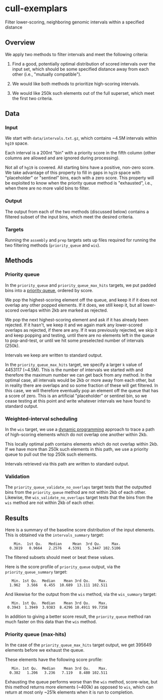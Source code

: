 # cull-exemplars
Filter lower-scoring, neighboring genomic intervals within a specified distance

## Overview

We apply two methods to filter intervals and meet the following criteria:

1. Find a good, potentially optimal distribution of scored intervals over the input set, which should be some specified distance away from each other (i.e., "mutually compatible").

2. We would like both methods to prioritize high-scoring intervals.

3. We would like 250k such elements out of the full superset, which meet the first two criteria.

## Data

### Input

We start with `data/intervals.txt.gz`, which contains ~4.5M intervals within `hg19` space.

Each interval is a 200nt "bin" with a priority score in the fifth column (other columns are allowed and are ignored during processing).

Not all of `hg19` is covered. All starting bins have a positive, non-zero score. We take advantage of this property to fill in gaps in `hg19` space with "placeholder" or "sentinel" bins, each with a zero score. This property will be exploited to know when the priority queue method is "exhausted", i.e., when there are no more valid bins to filter.

### Output

The output from each of the two methods (discussed below) contains a filtered subset of the input bins, which meet the desired criteria.

### Targets

Running the `assembly` and `prep` targets sets up files required for running the two filtering methods (`priority_queue` and `wis`).

## Methods

### Priority queue

In the `priority_queue` and `priority_queue_max_hits` targets, we put padded bins into a [priority queue](https://en.wikipedia.org/wiki/Priority_queue), ordered by score. 

We pop the highest-scoring element off the queue, and keep it if it does not overlap any other popped elements. If it does, we still keep it, but all lower-scored overlaps within 2kb are marked as rejected.

We pop the next highest-scoring element and ask if it has already been rejected. If it hasn't, we keep it and we again mark any lower-scored overlaps as rejected, if there are any. If it was previously rejected, we skip it and keep popping and testing, until there are no elements left in the queue to pop-and-test, or until we hit some preselected number of intervals (250k).

Intervals we keep are written to standard output.

In the `priority_queue_max_hits` target, we specify a larger `k` value of 4453117 (~4.5M). This is the number of intervals we started with and therefore the maximum number we can get back from any method. In the optimal case, all intervals would be 2kb or more away from each other, but in reality there are overlaps and so some fraction of these will get filtered. In this case, we will therefore eventually pop an element off the queue that has a score of zero. This is an artificial "placeholder" or sentinel bin, so we cease testing at this point and write whatever intervals we have found to standard output.

### Weighted-interval scheduling

In the `wis` target, we use a [dynamic programming](https://en.wikipedia.org/wiki/Interval_scheduling#Weighted) approach to trace a path of high-scoring elements which do not overlap one another within 2kb.

This locally optimal path contains elements which do not overlap within 2kb. If we have more than 250k such elements in this path, we use a priority queue to pull out the top 250k such elements.

Intervals retrieved via this path are written to standard output.

### Validation

The `priority_queue_validate_no_overlaps` target tests that the outputted bins from the `priority_queue` method are not within 2kb of each other. Likewise, the `wis_validate_no_overlaps` target tests that the bins from the `wis` method are not within 2kb of each other.

## Results

Here is a summary of the baseline score distribution of the input elements. This is obtained via the `intervals_summary` target:

```
    Min.  1st Qu.   Median     Mean  3rd Qu.     Max. 
  0.3819   0.9664   2.2576   4.5391   5.3447 102.5106 
```

The filtered subsets should meet or beat these values. 

Here is the score profile of `priority_queue` output, via the `priority_queue_summary` target:

```
   Min. 1st Qu.  Median    Mean 3rd Qu.    Max. 
  1.962   3.566   6.455  10.689  13.111 102.511 
```

And likewise for the output from the `wis` method, via the `wis_summary` target:

```
   Min. 1st Qu.  Median    Mean 3rd Qu.    Max. 
 0.3943  1.3949  3.9383  8.4296 10.4911 99.7358 
```

In addition to giving a better score result, the `priority_queue` method ran much faster on this data than the `wis` method.

### Priority queue (max-hits)

In the case of the `priority_queue_max_hits` target output, we get 395649 elements before we exhaust the queue. 

These elements have the following score profile:

```
   Min. 1st Qu.  Median    Mean 3rd Qu.    Max. 
  0.382   1.206   3.236   7.119   8.480 102.511 
```

Exhausting the queue performs worse than the `wis` method, score-wise, but this method returns more elements (~400k) as opposed to `wis`, which can return at most only ~251k elements when it is run to completion.

